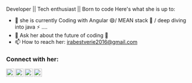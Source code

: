   Developer || Tech enthusiast || Born to code 
  Here's what she is  up to: 
- 🔭 she is currently Coding with Angular 😄/ MEAN stack 🔭 / deep diving into java ⚡ ....
- 💬 Ask her about the future of coding 🔐 
- 📫 How to reach her: irabestverie2016@gmail.com 

### Connect with her:

[<img align="left" alt="Verie | Twitter" width="22px" src="https://cdn.jsdelivr.net/npm/simple-icons@v3/icons/twitter.svg" />][twitter]
[<img align="left" alt="Verie | LinkedIn" width="22px" src="https://cdn.jsdelivr.net/npm/simple-icons@v3/icons/linkedin.svg" />][linkedin]
[<img align="left" alt="Verie | Github" width="22px" src="https://cdn.jsdelivr.net/npm/simple-icons@v3/icons/github.svg" />][github]
[<img align="left" alt="Verie | Github" width="22px" src="https://cdn.jsdelivr.net/npm/simple-icons@v3/icons/instagram.svg" />][github]
<br />


<br/>

[twitter]: https://twitter.com/BestVerie
[linkedin]: https://www.linkedin.com/in/iradukunda-best-verie-a74529188/
[github]: https://www.github.com/in/Best-Verie/
[instagram]:https://www.instagram.com/______.verie____/
